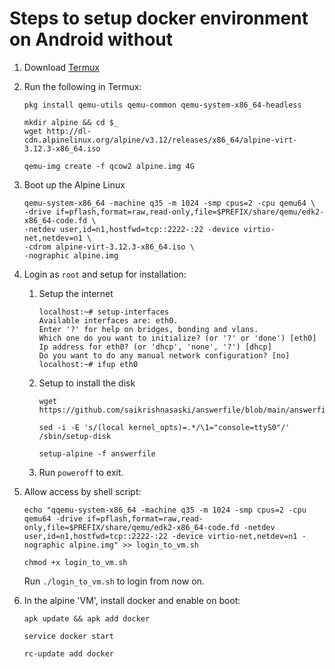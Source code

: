 # Steps to setup docker environment on Android without
1. Download [Termux](https://play.google.com/store/apps/details?id=com.termux)

2. Run the following in Termux:<br>
    ```shell
    pkg install qemu-utils qemu-common qemu-system-x86_64-headless

    mkdir alpine && cd $_
    wget http://dl-cdn.alpinelinux.org/alpine/v3.12/releases/x86_64/alpine-virt-3.12.3-x86_64.iso

    qemu-img create -f qcow2 alpine.img 4G
    ```

3. Boot up the Alpine Linux
    ```shell
    qemu-system-x86_64 -machine q35 -m 1024 -smp cpus=2 -cpu qemu64 \
    -drive if=pflash,format=raw,read-only,file=$PREFIX/share/qemu/edk2-x86_64-code.fd \
    -netdev user,id=n1,hostfwd=tcp::2222-:22 -device virtio-net,netdev=n1 \
    -cdrom alpine-virt-3.12.3-x86_64.iso \
    -nographic alpine.img
    ```
    
4. Login as `root` and setup for installation:<br>
    1. Setup the internet
        ```shell
        localhost:~# setup-interfaces
        Available interfaces are: eth0.
        Enter '?' for help on bridges, bonding and vlans.
        Which one do you want to initialize? (or '?' or 'done') [eth0] 
        Ip address for eth0? (or 'dhcp', 'none', '?') [dhcp] 
        Do you want to do any manual network configuration? [no] 
        localhost:~# ifup eth0
        ```
    2. Setup to install the disk
        ```shell
        wget https://github.com/saikrishnasaski/answerfile/blob/main/answerfile

        sed -i -E 's/(local kernel_opts)=.*/\1="console=ttyS0"/' /sbin/setup-disk

        setup-alpine -f answerfile
        ```
    3. Run `poweroff` to exit.

5. Allow access by shell script:
    ```shell
    echo "qqemu-system-x86_64 -machine q35 -m 1024 -smp cpus=2 -cpu qemu64 -drive if=pflash,format=raw,read-only,file=$PREFIX/share/qemu/edk2-x86_64-code.fd -netdev user,id=n1,hostfwd=tcp::2222-:22 -device virtio-net,netdev=n1 -nographic alpine.img" >> login_to_vm.sh

    chmod +x login_to_vm.sh
    ```
    Run `./login_to_vm.sh` to login from now on.

6. In the alpine 'VM', install docker and enable on boot:
    ```shell
    apk update && apk add docker

    service docker start

    rc-update add docker
    ```